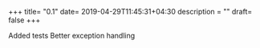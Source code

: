 +++
title= "0.1"
date= 2019-04-29T11:45:31+04:30
description = ""
draft= false
+++

Added tests
Better exception handling
